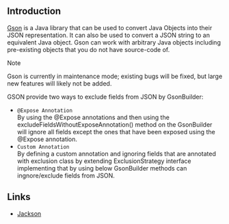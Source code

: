 ## Introduction

[Gson](https://github.com/google/gson) is a Java library that can be used to convert Java Objects into their JSON representation. It can also be used to convert a JSON string to an equivalent Java object. Gson can work with arbitrary Java objects including pre-existing objects that you do not have source-code of.

> [!Note]
> 
> Gson is currently in maintenance mode; existing bugs will be fixed, but large new features will likely not be added.


GSON provide two ways to exclude fields from JSON by GsonBuilder:

- `@Expose Annotation`</br>
  By using the @Expose annotations and then using the excludeFieldsWithoutExposeAnnotation() method on the GsonBuilder will ignore all fields except the ones that have been exposed using the @Expose annotation.
- `Custom Annotation`</br>
  By defining a custom annotation and ignoring fields that are annotated with exclusion class by extending ExclusionStrategy interface implementing that by using below GsonBuilder methods can ingnore/exclude fields from JSON.





## Links

- [Jackson](/docs/CS/Java/Jackson.md)
